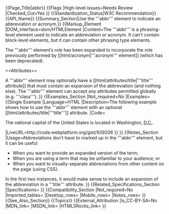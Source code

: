 {{Page_Title|abbr}}
{{Flags
|High-level issues=Needs Review
|Checked_Out=Yes
}}
{{Standardization_Status|W3C Recommendation}}
{{API_Name}}
{{Summary_Section|Use the '''abbr''' element to indicate an abbreviation or acronym.}}
{{Markup_Element
|DOM_interface=dom/HTMLElement
|Content=The '''abbr''' is a phrasing-level element used to indicate an abbreviation or acronym. It can’t contain block-level elements, but it can contain other phrasing type elements.

The '''abbr''' element’s role has been expanded to incorporate the role previously performed by [[html/acronym|'''acronym''' element]] (which has been deprecated).

==Attributes==

A '''abbr''' element may optionally have a [[html/attributes/title|'''title''' attribute]] that must contain an expansion of the abbreviation (and nothing else). The '''abbr''' element can accept any attributes permitted globally (e.g. '''class''').
}}
{{Examples_Section
|Not_required=No
|Examples={{Single Example
|Language=HTML
|Description=The following example shows how to use the '''abbr''' element with an optional [[html/attributes/title|'''title''']] attribute.
|Code=<syntaxhighlight lang="html5">
<p>The national capital of the 
United States is located in Washington, 
<abbr title="District of Columbia">D.C.</abbr>.</p>
</syntaxhighlight>
|LiveURL=http://code.webplatform.org/gist/939206
}}
}}
{{Notes_Section
|Usage=Abbreviations don’t have to marked up in the '''abbr''' element, but it can be useful

* When you want to provide an expanded version of the term;
* When you are using a term that may be unfamiliar to your audience; or
* When you want to visually-separate abbreviations from other content on the page (using CSS).

In the first two instances, it would make sense to include an expansion of the abbreviation in a '''title''' attribute.
}}
{{Related_Specifications_Section
|Specifications=
}}
{{Compatibility_Section
|Not_required=No
|Imported_tables=
|Desktop_rows=
|Mobile_rows=
|Notes_rows=
}}
{{See_Also_Section}}
{{Topics}}
{{External_Attribution
|Is_CC-BY-SA=No
|MDN_link=
|MSDN_link=
|HTML5Rocks_link=
}}